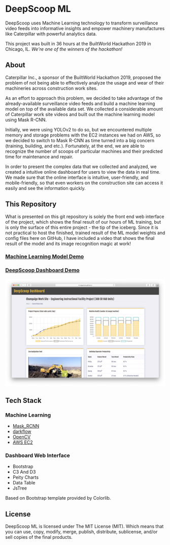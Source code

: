 # DeepScoop ML

DeepScoop uses Machine Learning technology to transform surveillance video feeds into informative insights and empower machinery manufactures like Caterpillar with powerful analytics data.

This project was built in 36 hours at the BuiltWorld Hackathon 2019 in Chicago, IL. *We're one of the winners of the hackathon!*

## About

Caterpillar Inc., a sponsor of the BuiltWorld Hackathon 2019, proposed the problem of not being able to effectively analyze the usage and wear of their machineries across construction work sites. 

As an effort to approach this problem, we decided to take advantage of the already-available surveillance video feeds and build a machine learning model on top of the available data set. We collected a considerable amount of Caterpillar work site videos and built out the machine learning model using Mask R-CNN. 

Initially, we were using YOLOv2 to do so, but we encountered multiple memory and storage problems with the EC2 instances we had on AWS, so we decided to switch to Mask R-CNN as time turned into a big concern (training, building, and etc.). Fortunately, at the end, we are able to recognize the number of scoops of particular machines and their predicted time for maintenance and repair. 

In order to present the complex data that we collected and analyzed, we created a intuitive online dashboard for users to view the data in real time. We made sure that the online interface is intuitive, user-friendly, and mobile-friendly, so that even workers on the construction site can access it easily and see the information quickly.

## This Repository

What is presented on this git repository is solely the front end web interface of the project, which shows the final result of our hours of ML training, but is only the surface of this entire project - the tip of the iceberg. Since it is not practical to host the finished, trained result of the ML model weights and config files here on GitHub, I have included a video that shows the final result of the model and its image recognition magic at work!

### [Machine Learning Model Demo](http://www.youtube.com/watch?v=VeZQd6s9tDI)

### [DeepScoop Dashboard Demo](https://pkgamma.github.io/deepscoop-ml/)

[![DeepScoop Dashboard Demo - BuiltWorlds Hackathon 2019](web_demo.png)](https://pkgamma.github.io/deepscoop-ml/)

## Tech Stack

### Machine Learning

- [Mask_RCNN](https://github.com/matterport/Mask_RCNN)
- [darkflow](https://github.com/thtrieu/darkflow)
- [OpenCV](https://opencv.org/)
- [AWS EC2](https://aws.amazon.com/ec2/)

### Dashboard Web Interface

- Bootstrap
- C3 And D3
- Peity Charts
- Data Table
- JsTree

Based on Bootstrap template provided by Colorlib.

## License

DeepScoop ML is licensed under The MIT License (MIT). Which means that you can use, copy, modify, merge, publish, distribute, sublicense, and/or sell copies of the final products.